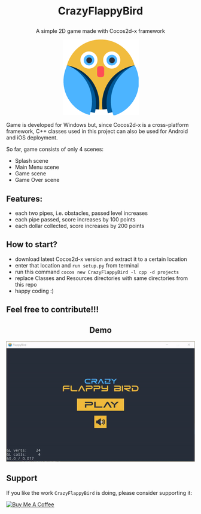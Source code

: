 # <p align="center">CrazyFlappyBird</p>
<p align="center">A simple 2D game made with Cocos2d-x framework</p>

<p align="center">
  <img alt="Flappy Bird" src="https://github.com/m-peko/CrazyFlappyBird/blob/master/Resources/Bird.png"/>
</p>

Game is developed for Windows but, since Cocos2d-x is a cross-platform framework, C++ classes used in this project can also be used for Android and iOS deployment.

So far, game consists of only 4 scenes:
  - Splash scene
  - Main Menu scene
  - Game scene
  - Game Over scene

## Features:
  - each two pipes, i.e. obstacles, passed level increases
  - each pipe passed, score increases by 100 points
  - each dollar collected, score increases by 200 points

## How to start?
  - download latest Cocos2d-x version and extract it to a certain location
  - enter that location and `run setup.py` from terminal
  - run this command `cocos new CrazyFlappyBird -l cpp -d projects`
  - replace Classes and Resources directories with same directories from this repo
  - happy coding :)
  
## Feel free to contribute!!!

<h2 align="center">Demo</h2>
<p align="center">
  <img alt="Demo" src="https://github.com/m-peko/CrazyFlappyBird/blob/master/Demo.gif"/>
</p>

## Support

If you like the work `CrazyFlappyBird` is doing, please consider supporting it:

<a href="https://www.buymeacoffee.com/mpeko" target="_blank"><img src="https://cdn.buymeacoffee.com/buttons/v2/default-red.png" alt="Buy Me A Coffee" style="height: 60px !important;width: 217px !important;" ></a>
